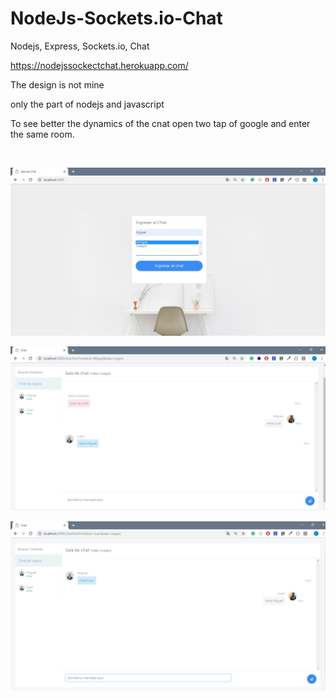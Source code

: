 # NodeJs-Sockets.io-Chat
Nodejs, Express, Sockets.io, Chat <br>

https://nodejssockectchat.herokuapp.com/ <br>

The design is not mine <br>

only the part of nodejs and javascript <br>

To see better the dynamics of the cnat open two tap of google and enter the same room. <br>

<br>

<img src="https://raw.githubusercontent.com/Arcangel1994/NodeJs-Sockets.io-Chat/master/public/screenshot/chatinicio.jpg" /><br>

<img src="https://raw.githubusercontent.com/Arcangel1994/NodeJs-Sockets.io-Chat/master/public/screenshot/chat2.jpg" /><br>

<img src="https://raw.githubusercontent.com/Arcangel1994/NodeJs-Sockets.io-Chat/master/public/screenshot/chat1.jpg" /><br>


